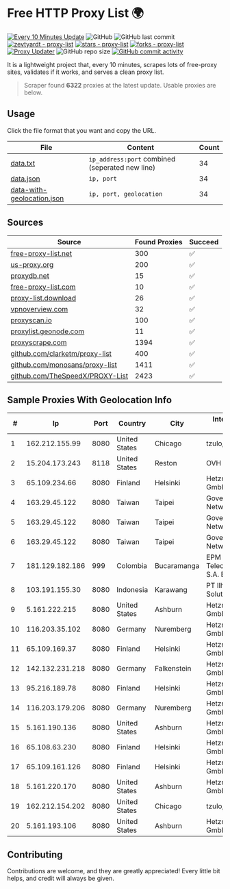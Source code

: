 
# Free HTTP Proxy List 🌍

[![Every 10 Minutes Update](https://github.com/mertguvencli/http-proxy-list/actions/workflows/main.yml/badge.svg?branch=main)](https://github.com/mertguvencli/http-proxy-list/actions/workflows/main.yml)
![GitHub](https://img.shields.io/github/license/mertguvencli/http-proxy-list)
![GitHub last commit](https://img.shields.io/github/last-commit/mertguvencli/http-proxy-list)
[![zevtyardt - proxy-list](https://img.shields.io/static/v1?label=zevtyardt&message=proxy-list&color=blue&logo=github)](https://github.com/zevtyardt/proxy-list "Go to GitHub repo")
[![stars - proxy-list](https://img.shields.io/github/stars/zevtyardt/proxy-list?style=social)](https://github.com/zevtyardt/proxy-list)
[![forks - proxy-list](https://img.shields.io/github/forks/zevtyardt/proxy-list?style=social)](https://github.com/zevtyardt/proxy-list)
[![Proxy Updater](https://github.com/zevtyardt/proxy-list/workflows/Proxy%20Updater/badge.svg)](https://github.com/zevtyardt/proxy-list/actions?query=workflow:"Proxy+Updater")
![GitHub repo size](https://img.shields.io/github/repo-size/zevtyardt/proxy-list)
[![GitHub commit activity](https://img.shields.io/github/commit-activity/m/zevtyardt/proxy-list?logo=commits)](https://github.com/zevtyardt/proxy-list/commits/main)

It is a lightweight project that, every 10 minutes, scrapes lots of free-proxy sites, validates if it works, and serves a clean proxy list.

> Scraper found **6322** proxies at the latest update. Usable proxies are below.

## Usage

Click the file format that you want and copy the URL.

|File|Content|Count|
|----|-------|-----|
|[data.txt](https://raw.githubusercontent.com/mertguvencli/http-proxy-list/main/proxy-list/data.txt)|`ip_address:port` combined (seperated new line)|34|
|[data.json](https://raw.githubusercontent.com/mertguvencli/http-proxy-list/main/proxy-list/data.json)|`ip, port`|34|
|[data-with-geolocation.json](https://raw.githubusercontent.com/mertguvencli/http-proxy-list/main/proxy-list/data-with-geolocation.json)|`ip, port, geolocation`|34|

## Sources

|Source|Found Proxies|Succeed|
|------|-------------|-------|
|[free-proxy-list.net](https://free-proxy-list.net)|300|✅|
|[us-proxy.org](https://www.us-proxy.org)|200|✅|
|[proxydb.net](http://proxydb.net)|15|✅|
|[free-proxy-list.com](https://free-proxy-list.com/?page=&port=&type%5B%5D=http&type%5B%5D=https&up_time=0&search=Search)|10|✅|
|[proxy-list.download](https://www.proxy-list.download/HTTP)|26|✅|
|[vpnoverview.com](https://vpnoverview.com/privacy/anonymous-browsing/free-proxy-servers)|32|✅|
|[proxyscan.io](https://www.proxyscan.io)|100|✅|
|[proxylist.geonode.com](https://proxylist.geonode.com/api/proxy-list?limit=300&page=1&sort_by=lastChecked&sort_type=desc&protocols=http,https)|11|✅|
|[proxyscrape.com](https://api.proxyscrape.com/v2/?request=displayproxies&protocol=http&timeout=10000&country=all&ssl=all&anonymity=all)|1394|✅|
|[github.com/clarketm/proxy-list](https://raw.githubusercontent.com/clarketm/proxy-list/master/proxy-list-raw.txt)|400|✅|
|[github.com/monosans/proxy-list](https://raw.githubusercontent.com/monosans/proxy-list/main/proxies/http.txt)|1411|✅|
|[github.com/TheSpeedX/PROXY-List](https://raw.githubusercontent.com/TheSpeedX/PROXY-List/master/http.txt)|2423|✅|


## Sample Proxies With Geolocation Info

|#|Ip|Port|Country|City|Internet Service Provider|
|-|--|----|-------|----|-------------------------|
|1|162.212.155.99|8080|United States|Chicago|tzulo, inc.|
|2|15.204.173.243|8118|United States|Reston|OVH SAS|
|3|65.109.234.66|8080|Finland|Helsinki|Hetzner Online GmbH|
|4|163.29.45.122|8080|Taiwan|Taipei|Government Service Network|
|5|163.29.45.122|8080|Taiwan|Taipei|Government Service Network|
|6|163.29.45.122|8080|Taiwan|Taipei|Government Service Network|
|7|181.129.182.186|999|Colombia|Bucaramanga|EPM Telecomunicaciones S.A. E.S.P.|
|8|103.191.155.30|8080|Indonesia|Karawang|PT Ilham Wifi Solution|
|9|5.161.222.215|8080|United States|Ashburn|Hetzner Online GmbH|
|10|116.203.35.102|8080|Germany|Nuremberg|Hetzner Online GmbH|
|11|65.109.169.37|8080|Finland|Helsinki|Hetzner Online GmbH|
|12|142.132.231.218|8080|Germany|Falkenstein|Hetzner Online GmbH|
|13|95.216.189.78|8080|Finland|Helsinki|Hetzner Online GmbH|
|14|116.203.179.206|8080|Germany|Nuremberg|Hetzner Online GmbH|
|15|5.161.190.136|8080|United States|Ashburn|Hetzner Online GmbH|
|16|65.108.63.230|8080|Finland|Helsinki|Hetzner Online GmbH|
|17|65.109.161.126|8080|Finland|Helsinki|Hetzner Online GmbH|
|18|5.161.220.170|8080|United States|Ashburn|Hetzner Online GmbH|
|19|162.212.154.202|8080|United States|Chicago|tzulo, inc.|
|20|5.161.193.106|8080|United States|Ashburn|Hetzner Online GmbH|



## Contributing

Contributions are welcome, and they are greatly appreciated! Every
little bit helps, and credit will always be given.

